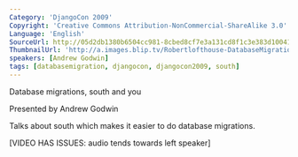```yaml
---
Category: 'DjangoCon 2009'
Copyright: 'Creative Commons Attribution-NonCommercial-ShareAlike 3.0'
Language: 'English'
SourceUrl: http://05d2db1380b6504cc981-8cbed8cf7e3a131cd8f1c3e383d10041.r93.cf2.rackcdn.com/djangocon-2009/31_database-migrations-south-and-you.ogv
ThumbnailUrl: 'http://a.images.blip.tv/Robertlofthouse-DatabaseMigrationsSouthAndYou968.png'
speakers: [Andrew Godwin]
tags: [databasemigration, djangocon, djangocon2009, south]
---
```

Database migrations, south and you

  
Presented by Andrew Godwin

  
Talks about south which makes it easier to do database migrations.

  
[VIDEO HAS ISSUES: audio tends towards left speaker]

